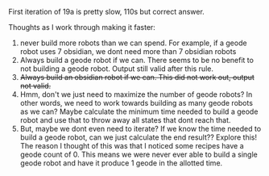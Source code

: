 First iteration of 19a is pretty slow, 110s but correct answer. 

Thoughts as I work through making it faster:

1. never build more robots than we can spend. For example, if a geode robot uses 7 obsidian, we dont need more than 7 obsidian robots
2. Always build a geode robot if we can. There seems to be no benefit to not building a geode robot. Output still valid after this rule. 
3. ~~Always build an obsidian robot if we can. This did not work out, output not valid.~~
4. Hmm, don't we just need to maximize the number of geode robots? In other words, we need to work towards building as many geode robots as we can? Maybe calculate the minimum time needed to build a geode robot and use that to throw away all states that dont reach that.
5. But, maybe we dont even need to iterate? If we know the time needed to build a geode robot, can we just calculate the end result?? Explore this! The reason I thought of this was that I noticed some recipes have a geode count of 0. This means we were never ever able to build a single geode robot and have it produce 1 geode in the allotted time. 
